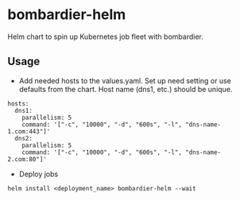# bombardier-helm
Helm chart to spin up Kubernetes job fleet with bombardier.
## Usage
- Add needed hosts to the values.yaml. Set up need setting or use defaults from the chart. Host name (dns1, etc.) should be unique. 
```angular2html
hosts:
  dns1:
    parallelism: 5
    command: '["-c", "10000", "-d", "600s", "-l", "dns-name-1.com:443"]'
  dns2:
    parallelism: 5
    command: '["-c", "10000", "-d", "600s", "-l", "dns-name-2.com:80"]'
```
- Deploy jobs
```angular2html
helm install <deployment_name> bombardier-helm --wait
```